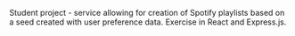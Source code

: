 Student project - service allowing for creation of Spotify playlists based on a seed created with user preference data.
Exercise in React and Express.js.